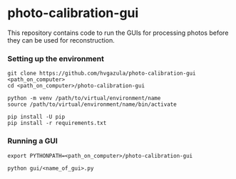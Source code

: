 # photo-calibration-gui
This repository contains code to run the GUIs for processing photos before they
can be used for reconstruction.

### Setting up the environment
```
git clone https://github.com/hvgazula/photo-calibration-gui <path_on_computer>
cd <path_on_computer>/photo-calibration-gui

python -m venv /path/to/virtual/environment/name
source /path/to/virtual/environment/name/bin/activate

pip install -U pip
pip install -r requirements.txt
```

### Running a GUI
```
export PYTHONPATH=<path_on_computer>/photo-calibration-gui

python gui/<name_of_gui>.py
```
